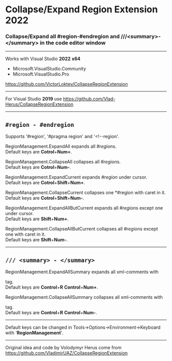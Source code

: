 # Collapse/Expand Region Extension 2022

### Collapse/Expand all #region-#endregion and ///\<summary>-\</summary> in the code editor window

***

Works with
Visual Studio **2022** **x64**
* Microsoft.VisualStudio.Community
* Microsoft.VisualStudio.Pro

https://github.com/VictorLoktev/CollapseRegionExtension

***

For Visual Studio **2019** use
https://github.com/Vlad-Herus/CollapseRegionExtension


***

## `#region - #endregion`


Supports '#region', '#pragma region' and '<!--region'.


RegionManagement.ExpandAll expands all *#region*s.\
Default keys are **Cotrol**+**Num+**.

RegionManagement.CollapseAll collapses all *#region*s.\
Default keys are **Cotrol**+**Num-**.

RegionManagement.ExpandCurrent expands *#region* under cursor.\
Default keys are **Cotrol**+**Shift**+**Num+**.

RegionManagement.CollapseCurrent collapses one *#region with caret in it.\
Default keys are **Cotrol**+**Shift**+**Num-**.

RegionManagement.ExpandAllButCurrent expands all *#region*s except one under cursor.\
Default keys are **Shift**+**Num+**.

RegionManagement.CollapseAllButCurrent collapses all *#region*s except one with caret in it.\
Default keys are **Shift**+**Num-**.

***

## `/// <summary> - </summary>`

RegionManagement.ExpandAllSummary expands all xml-comments with <summary> tag.\
Default keys are **Control**+**R** **Control**+**Num+**.

RegionManagement.CollapseAllSummary collapses all xml-comments with <summary> tag.\
Default keys are **Control**+**R** **Control**+**Num-**.

***

Default keys can be changed in Tools->Options->Environment->Keyboard with '**RegionManagement**'.


***

Original idea and code by Volodymyr Herus come from
https://github.com/VladimirUAZ/CollapseRegionExtension


